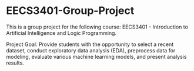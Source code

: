 # EECS3401-Group-Project
This is a group project for the following course: EECS3401 - Introduction to Artificial Intelligence and Logic Programming.


Project Goal: Provide students with the opportunity to select a recent dataset, conduct exploratory data analysis (EDA), preprocess data for modeling, evaluate various machine learning models, and present analysis results.
